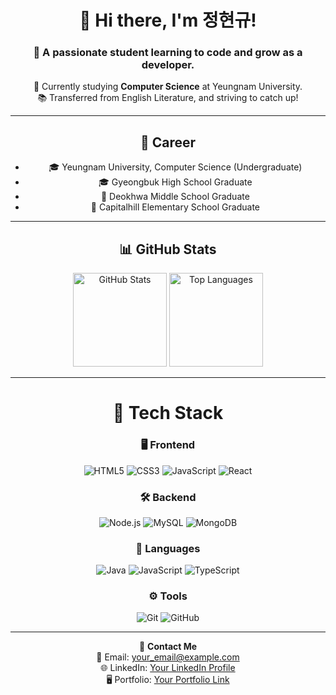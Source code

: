 <div align="center">

# 👋 Hi there, I'm **정현규**!  
### 🚀 A passionate student learning to code and grow as a developer.

🌱 Currently studying **Computer Science** at Yeungnam University.  
📚 Transferred from English Literature, and striving to catch up!  

</div>

---

<div align="center">

## 📜 **Career**
- 🎓 Yeungnam University, Computer Science (Undergraduate)  
- 🎓 Gyeongbuk High School Graduate  
- 🏫 Deokhwa Middle School Graduate  
- 🏫 Capitalhill Elementary School Graduate  

</div>

---

<div align="center">

## 📊 **GitHub Stats**
<img src="https://github-readme-stats.vercel.app/api?username=BBANGGYU&show_icons=true&theme=radical" alt="GitHub Stats" height="150px"/>
<img src="https://github-readme-stats.vercel.app/api/top-langs/?username=BBANGGYU&layout=compact&theme=radical" alt="Top Languages" height="150px"/>

</div>

---

<div align="center">

# 🚀 **Tech Stack**

### 🖥️ Frontend
<p>
  <img src="https://img.shields.io/badge/HTML5-E34F26?style=for-the-badge&logo=html5&logoColor=white" alt="HTML5"/>
  <img src="https://img.shields.io/badge/CSS3-1572B6?style=for-the-badge&logo=css3&logoColor=white" alt="CSS3"/>
  <img src="https://img.shields.io/badge/JavaScript-F7DF1E?style=for-the-badge&logo=javascript&logoColor=black" alt="JavaScript"/>
  <img src="https://img.shields.io/badge/React-61DAFB?style=for-the-badge&logo=react&logoColor=black" alt="React"/>
</p>

### 🛠️ Backend
<p>
  <img src="https://img.shields.io/badge/Node.js-339933?style=for-the-badge&logo=node.js&logoColor=white" alt="Node.js"/>
  <img src="https://img.shields.io/badge/MySQL-4479A1?style=for-the-badge&logo=mysql&logoColor=white" alt="MySQL"/>
  <img src="https://img.shields.io/badge/MongoDB-47A248?style=for-the-badge&logo=mongodb&logoColor=white" alt="MongoDB"/>
</p>

### 🔧 Languages
<p>
  <img src="https://img.shields.io/badge/Java-007396?style=for-the-badge&logo=java&logoColor=white" alt="Java"/>
  <img src="https://img.shields.io/badge/JavaScript-F7DF1E?style=for-the-badge&logo=javascript&logoColor=black" alt="JavaScript"/>
  <img src="https://img.shields.io/badge/TypeScript-3178C6?style=for-the-badge&logo=typescript&logoColor=white" alt="TypeScript"/>
</p>

### ⚙️ Tools
<p>
  <img src="https://img.shields.io/badge/Git-F05032?style=for-the-badge&logo=git&logoColor=white" alt="Git"/>
  <img src="https://img.shields.io/badge/GitHub-181717?style=for-the-badge&logo=github&logoColor=white" alt="GitHub"/>
</p>

</div>

---

<div align="center">

💬 **Contact Me**  
📧 Email: your_email@example.com  
🌐 LinkedIn: [Your LinkedIn Profile](https://linkedin.com/in/your-profile)  
🖥️ Portfolio: [Your Portfolio Link](https://your-portfolio.com)

</div>

